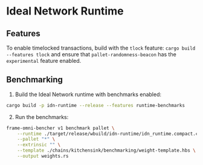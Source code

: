# Ideal Network Runtime

## Features

To enable timelocked transactions, build with the `tlock` feature: `cargo build --features tlock` and ensure that `pallet-randomness-beacon` has the `experimental` feature enabled.

## Benchmarking

1. Build the Ideal Network runtime with benchmarks enabled:
```bash
cargo build -p idn-runtime --release --features runtime-benchmarks
```
2. Run the benchmarks:
```bash
frame-omni-bencher v1 benchmark pallet \
    --runtime ./target/release/wbuild/idn-runtime/idn_runtime.compact.compressed.wasm \
    --pallet "*" \
    --extrinsic "" \
    --template ./chains/kitchensink/benchmarking/weight-template.hbs \
    --output weights.rs
```
